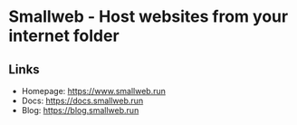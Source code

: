 # Smallweb - Host websites from your internet folder

## Links

- Homepage: <https://www.smallweb.run>
- Docs: <https://docs.smallweb.run>
- Blog: <https://blog.smallweb.run>

